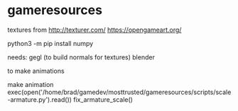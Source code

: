 # gameresources

textures from
http://texturer.com/
https://opengameart.org/

python3 -m pip install numpy

needs: gegl (to build normals for textures)
blender


to make animations

make animation
exec(open('/home/brad/gamedev/mosttrusted/gameresources/scripts/scale-armature.py').read())
fix_armature_scale()